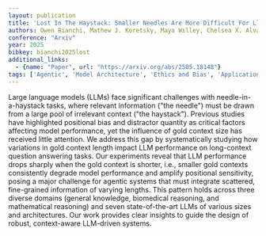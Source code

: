 ```yaml
---
layout: publication
title: 'Lost In The Haystack: Smaller Needles Are More Difficult For Llms To Find'
authors: Owen Bianchi, Mathew J. Koretsky, Maya Willey, Chelsea X. Alvarado, Tanay Nayak, Adi Asija, Nicole Kuznetsov, Mike A. Nalls, Faraz Faghri, Daniel Khashabi
conference: "Arxiv"
year: 2025
bibkey: bianchi2025lost
additional_links:
  - {name: "Paper", url: "https://arxiv.org/abs/2505.18148"}
tags: ['Agentic', 'Model Architecture', 'Ethics and Bias', 'Applications', 'Attention Mechanism']
---
```

Large language models (LLMs) face significant challenges with needle-in-a-haystack tasks, where relevant information ("the needle") must be drawn from a large pool of irrelevant context ("the haystack"). Previous studies have highlighted positional bias and distractor quantity as critical factors affecting model performance, yet the influence of gold context size has received little attention. We address this gap by systematically studying how variations in gold context length impact LLM performance on long-context question answering tasks. Our experiments reveal that LLM performance drops sharply when the gold context is shorter, i.e., smaller gold contexts consistently degrade model performance and amplify positional sensitivity, posing a major challenge for agentic systems that must integrate scattered, fine-grained information of varying lengths. This pattern holds across three diverse domains (general knowledge, biomedical reasoning, and mathematical reasoning) and seven state-of-the-art LLMs of various sizes and architectures. Our work provides clear insights to guide the design of robust, context-aware LLM-driven systems.
